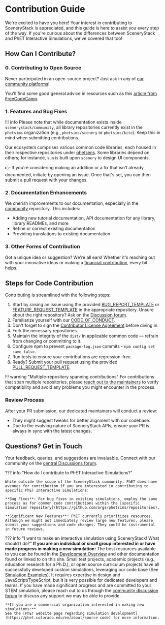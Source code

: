 # Contribution Guide

We're excited to have you here! Your interest in contributing to SceneryStack is appreciated, and this guide is here to assist you every step of the way. If you're curious about the differences between SceneryStack and PhET Interactive Simulations, we've covered that too!

## How Can I Contribute?

### 0. Contributing to Open Source

Never participated in an open-source project? Just ask in any of [our community platforms](join.md)!

You'll find some good general advice in resources such as this [article from FreeCodeCamp](https://www.freecodecamp.org/news/how-to-contribute-to-open-source/).

### 1. Features and Bug Fixes

!!! info
    Please note that while documentation exists inside `scenerystack/community`, all library repositories currently exist in the `phetsims` organization (e.g., `phetsims/scenery` or `phetsims/kite`). Keep this in mind when submitting contributions.

Our ecosystem comprises various common code libraries, each housed in their respective repositories under [phetsims](https://github.com/phetsims/). Some libraries depend on others; for instance, `sun` is built upon `scenery` to design UI components.

👉 If you're considering making an addition or a fix that isn't already documented, initiate by opening an issue. Once that's set, you can then submit a pull request with your changes.

### 2. Documentation Enhancements

We cherish improvements to our documentation, especially in the [community](https://github.com/scenerystack/community) repository. This includes:

- Adding new tutorial documentation, API documentation for any library, library READMEs, and more
- Refine or correct existing documentation
- Providing translations to existing documentation

### 3. Other Forms of Contribution

Got a unique idea or suggestion? We're all ears! Whether it's reaching out with your innovative ideas or making a [financial contribution](https://donatenow.networkforgood.org/scenerystack), every bit helps.

## Steps for Code Contribution

Contributing is streamlined with the following steps:

1. Start by raising an issue using the provided [BUG_REPORT_TEMPLATE](BUG_REPORT_TEMPLATE.md) or [FEATURE_REQUEST_TEMPLATE](FEATURE_REQUEST_TEMPLATE.md) in the appropriate repository. Unsure about the right repository? Ask on the [Discussion forum](https://github.com/orgs/scenerystack/discussions).
2. Familiarize yourself with our [CODE_OF_CONDUCT](CODE_OF_CONDUCT.md).
3. Don't forget to sign the [Contributor License Agreement](CLA.md) before diving in.
4. Fork the necessary repositories.
5. Maintain the integrity of the `dist/` in applicable common code — refrain from changing or committing to it.
6. Configure npm to prevent `package-log.json` commits - `npm config set save false`.
7. Run tests to ensure your contributions are regression-free.
8. Ready? Submit your pull request using the provided [PULL_REQUEST_TEMPLATE](pull_request_template.md).

!!! warning "Multiple-repository spanning contributions"
    For contributions that span multiple repositories, please [reach out to the maintainers](join.md) to verify compatibility and avoid any problems you might encounter in the process.

### Review Process

After your PR submission, our dedicated maintainers will conduct a review:

- They might suggest tweaks for better alignment with our codebase.
- Due to the evolving nature of SceneryStack APIs, ensure your PR is always in sync with the latest changes.

## Questions? Get in Touch

Your feedback, queries, and suggestions are invaluable. Connect with our community on the [central Discussions forum](https://github.com/orgs/scenerystack/discussions).

??? info "How do I contribute to PhET Interactive Simulations?"

    While outside the scope of the SceneryStack community, PhET does have avenues for contribution if you are interested in contributing to specific PhET Interactive Simulations:

    **Bug Fixes**: For bug fixes in existing simulations, employ the same process as for common code contributions within the [specific simulation repository](https://github.com/orgs/phetsims/repositories).

    **Significant New Features**: PhET currently prioritizes resources. Although we might not immediately review large new features, please submit your suggestions and code changes. They could be instrumental in future reviews.

??? info "I want to make an interactive simulation using SceneryStack! What should I do?"
    **If you are an individual or small group interested in or have made progress in making a new simulation:**
    The best resources available to you can be found in the [Development Overview](./info-sync/simulation-development-overview.md) and other documentation found or linked to on this site. Small test projects, academic projects (e.g., education research for a Ph.D.), or open source curriculum projects have all successfully developed custom simulations, leveraging our code base (See [Simulation Examples](./guides/simulation-examples.md)). It requires expertise in design and JavaScript/TypeScript, but it is very possible for dedicated developers and teams. If you have made significant progress and are committed to your STEM simulation, please reach out to us through the [community discussion forum](https://github.com/orgs/scenerystack/discussions) to discuss any support we may be able to provide.

    **If you are a commercial organization interested in making new simulations:**
    See the [PhET website page regarding simulation development](https://phet.colorado.edu/en/about/source-code) for more information.
